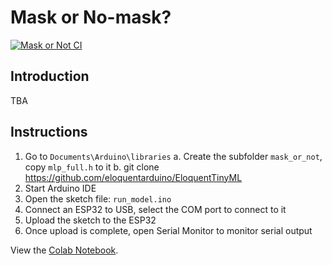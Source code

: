 # Mask or No-mask?

[![Mask or Not CI](https://github.com/lisaong/stackup-workshops/workflows/Mask%20or%20Not%20CI/badge.svg)](https://github.com/lisaong/stackup-workshops/actions?query=workflow%3A%22Mask+or+Not+CI%22)

## Introduction
TBA

## Instructions
1. Go to `Documents\Arduino\libraries`
  a. Create the subfolder `mask_or_not`, copy `mlp_full.h` to it
  b. git clone https://github.com/eloquentarduino/EloquentTinyML
2. Start Arduino IDE
3. Open the sketch file: `run_model.ino`
4. Connect an ESP32 to USB, select the COM port to connect to it
5. Upload the sketch to the ESP32
6. Once upload is complete, open Serial Monitor to monitor serial output

View the [Colab Notebook](mask_or_not.ipynb).